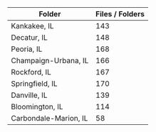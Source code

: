 | Folder                |   Files / Folders |
|-----------------------|-------------------|
| Kankakee, IL          |               143 |
| Decatur, IL           |               148 |
| Peoria, IL            |               168 |
| Champaign-Urbana, IL  |               166 |
| Rockford, IL          |               167 |
| Springfield, IL       |               170 |
| Danville, IL          |               139 |
| Bloomington, IL       |               114 |
| Carbondale-Marion, IL |                58 |